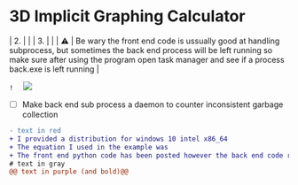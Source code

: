 # 3D Implicit Graphing Calculator

| 2. |  |
| 3. |  |
| :warning: | Be wary the front end code is ussually good at handling subprocess, but sometimes the back end process will be left running so make sure after using the program open task manager and see if a process back.exe is left running |

```!  ``` 
[![](https://img.shields.io/badge/The_distribution-lightblue?style=for-the-badge)]()
- [ ] Make back end sub process a daemon to counter inconsistent garbage collection


```diff
- text in red
+ I provided a distribution for windows 10 intel x86_64
+ The equation I used in the example was
+ The front end python code has been posted however the back end code remains private. However, I provided a windows executable of the backend back.exe that works on the above system
# text in gray
@@ text in purple (and bold)@@
```
